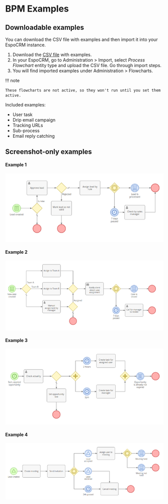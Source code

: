 # BPM Examples

## Downloadable examples

You can download the CSV file with examples and then import it into your EspoCRM instance.

1. Download the [CSV file](https://raw.githubusercontent.com/espocrm/documentation/master/docs/_static/csv/bpm-examples.csv) with examples.
2. In your EspoCRM, go to Administration > Import, select *Process Flowchart* entity type and upload the CSV file. Go through import steps.
3. You will find imported examples under Administration > Flowcharts.

!!! note

    These flowcharts are not active, so they won't run until you set them active.

Included examples:

* User task
* Drip email campaign
* Tracking URLs
* Sub-process
* Email reply catching

## Screenshot-only examples

#### Example 1

![Example 1](https://raw.githubusercontent.com/espocrm/documentation/master/docs/_static/images/administration/bpm/example-1.png)

#### Example 2

![Example 2](https://raw.githubusercontent.com/espocrm/documentation/master/docs/_static/images/administration/bpm/example-2.png)

#### Example 3

![Example 3](https://raw.githubusercontent.com/espocrm/documentation/master/docs/_static/images/administration/bpm/example-3.png)

#### Example 4

![Example 4](https://raw.githubusercontent.com/espocrm/documentation/master/docs/_static/images/administration/bpm/example-4.png)
